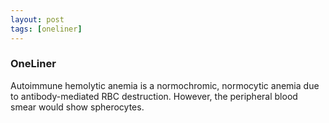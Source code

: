 ```yaml
---
layout: post
tags: [oneliner]
---
```



### OneLiner

Autoimmune hemolytic anemia is a normochromic, normocytic anemia due to antibody-mediated RBC destruction. However, the peripheral blood smear would show spherocytes.
